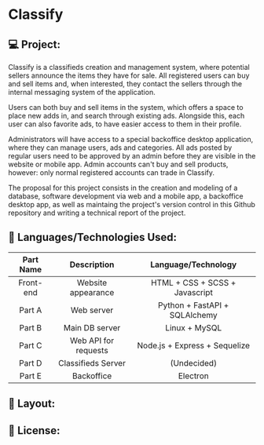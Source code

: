 # Classify

## 💻 Project:

Classify is a classifieds creation and management system, where potential sellers announce the items they have for sale. All registered users can buy and sell items and, when interested, they contact the sellers through the internal messaging system of the application.

Users can both buy and sell items in the system, which offers a space to place new adds in, and search through existing ads. Alongside this, each user can also favorite ads, to have easier access to them in their profile.

Administrators will have access to a special backoffice desktop application, where they can manage users, ads and categories. All ads posted by regular users need to be approved by an admin before they are visible in the website or mobile app. Admin accounts can't buy and sell products, however: only normal registered accounts can trade in Classify.

The proposal for this project consists in the creation and modeling of a database, software development via web and a mobile app, a backoffice desktop app, as well as maintaing the project's version control in this Github repository and writing a technical report of the project.


## 🚀 Languages/Technologies Used:

| Part Name  | Description | Language/Technology |
| :-------------: | :-------------: | :-------------: |
| Front-end  | Website appearance | HTML + CSS + SCSS + Javascript |
| Part A  | Web server   | Python + FastAPI + SQLAlchemy |
| Part B  | Main DB server  | Linux + MySQL |
| Part C  | Web API for requests  | Node.js + Express + Sequelize |
| Part D  | Classifieds Server  | (Undecided) |
| Part E  | Backoffice  | Electron |

## 🔖 Layout:

## 📝 License:
